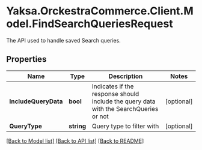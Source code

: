 # Yaksa.OrckestraCommerce.Client.Model.FindSearchQueriesRequest
The API used to handle saved Search queries.

## Properties

Name | Type | Description | Notes
------------ | ------------- | ------------- | -------------
**IncludeQueryData** | **bool** | Indicates if the response should include the query data with the SearchQueries or not | [optional] 
**QueryType** | **string** | Query type to filter with | [optional] 

[[Back to Model list]](../README.md#documentation-for-models) [[Back to API list]](../README.md#documentation-for-api-endpoints) [[Back to README]](../README.md)

